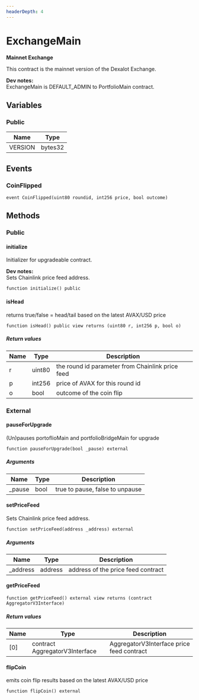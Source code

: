 ```yaml
---
headerDepth: 4
---
```


# ExchangeMain

**Mainnet Exchange**

This contract is the mainnet version of the Dexalot Exchange.

**Dev notes:** \
ExchangeMain is DEFAULT_ADMIN to PortfolioMain contract.



## Variables

### Public

| Name | Type |
| --- | --- |
| VERSION | bytes32 |




## Events

### CoinFlipped



```solidity:no-line-numbers
event CoinFlipped(uint80 roundid, int256 price, bool outcome)
```




## Methods

### Public

#### initialize

Initializer for upgradeable contract.

**Dev notes:** \
Sets Chainlink price feed address.

```solidity:no-line-numbers
function initialize() public
```


#### isHead

returns true/false = head/tail based on the latest AVAX/USD price


```solidity:no-line-numbers
function isHead() public view returns (uint80 r, int256 p, bool o)
```


##### Return values

| Name | Type | Description |
| ---- | ---- | ----------- |
| r | uint80 | the round id parameter from Chainlink price feed |
| p | int256 | price of AVAX for this round id |
| o | bool | outcome of the coin flip |


### External

#### pauseForUpgrade

(Un)pauses portoflioMain and portfolioBridgeMain for upgrade


```solidity:no-line-numbers
function pauseForUpgrade(bool _pause) external
```

##### Arguments

| Name | Type | Description |
| ---- | ---- | ----------- |
| _pause | bool | true to pause, false to unpause |


#### setPriceFeed

Sets Chainlink price feed address.


```solidity:no-line-numbers
function setPriceFeed(address _address) external
```

##### Arguments

| Name | Type | Description |
| ---- | ---- | ----------- |
| _address | address | address of the price feed contract |


#### getPriceFeed



```solidity:no-line-numbers
function getPriceFeed() external view returns (contract AggregatorV3Interface)
```


##### Return values

| Name | Type | Description |
| ---- | ---- | ----------- |
| [0] | contract AggregatorV3Interface | AggregatorV3Interface  price feed contract |

#### flipCoin

emits coin flip results based on the latest AVAX/USD price


```solidity:no-line-numbers
function flipCoin() external
```




